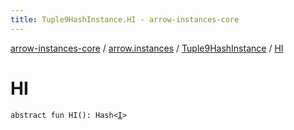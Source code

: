 ```yaml
---
title: Tuple9HashInstance.HI - arrow-instances-core
---
```


[arrow-instances-core](../../index.html) / [arrow.instances](../index.html) / [Tuple9HashInstance](index.html) / [HI](./-h-i.html)

# HI

`abstract fun HI(): Hash<`[`I`](index.html#I)`>`
